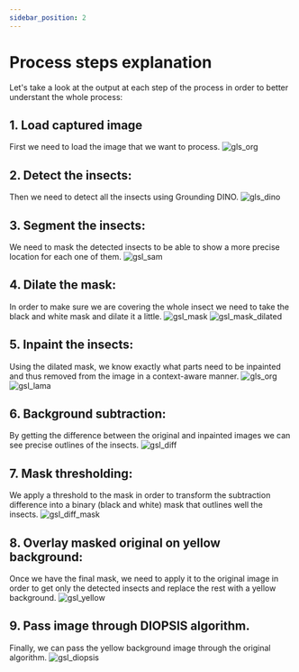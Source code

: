 ```yaml
---
sidebar_position: 2
---
```

# Process steps explanation

Let's take a look at the output at each step of the process in order to better understant the whole process:

## 1. Load captured image
First we need to load the image that we want to process.
![gls_org](../../static/img/gsl_org.jpg)

## 2. Detect the insects:
Then we need to detect all the insects using Grounding DINO.
![gls_dino](../../static/img/gsl_dino.jpg)

## 3. Segment the insects:
We need to mask the detected insects to be able to show a more precise location for each one of them.
![gsl_sam](../../static/img/gsl_sam.jpg)

## 4. Dilate the mask:
In order to make sure we are covering the whole insect we need to take the black and white mask and dilate it a little.
![gsl_mask](../../static/img/gsl_mask.jpg)
![gsl_mask_dilated](../../static/img/gsl_mask_dilated.jpg)

## 5. Inpaint the insects:
Using the dilated mask, we know exactly what parts need to be inpainted and thus removed from the image in a context-aware manner.
![gls_org](../../static/img/gsl_org.jpg)
![gsl_lama](../../static/img/gsl_lama.jpg)

## 6. Background subtraction:
By getting the difference between the original and inpainted images we can see precise outlines of the insects.
![gsl_diff](../../static/img/gsl_diff.jpg)

## 7. Mask thresholding:
We apply a threshold to the mask in order to transform the subtraction difference into a binary (black and white) mask that outlines well the insects.
![gsl_diff_mask](../../static/img/gsl_diff_mask.jpg)

## 8. Overlay masked original on yellow background:
Once we have the final mask, we need to apply it to the original image in order to get only the detected insects and replace the rest with a yellow background.
![gsl_yellow](../../static/img/gsl_yellow.jpg)

## 9. Pass image through DIOPSIS algorithm.
Finally, we can pass the yellow background image through the original algorithm.
![gsl_diopsis](../../static/img/gsl_diopsis.jpg)